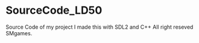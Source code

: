 # SourceCode_LD50
Source Code of my project
I made this with SDL2 and C++
All right reseved SMgames.
